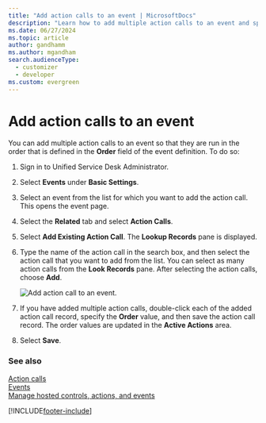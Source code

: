 ```yaml
---
title: "Add action calls to an event | MicrosoftDocs"
description: "Learn how to add multiple action calls to an event and specify the order in which they must be run."
ms.date: 06/27/2024
ms.topic: article
author: gandhamm
ms.author: mgandham
search.audienceType: 
  - customizer
  - developer
ms.custom: evergreen
---
```

# Add action calls to an event
You can add multiple action calls to an event so that they are run in the order that is defined in the **Order** field of the event definition. To do so:  
  
1. Sign in to Unified Service Desk Administrator.  
  
2. Select **Events** under **Basic Settings**.  
  
3. Select an event from the list for which you want to add the action call. This opens the event page.

4. Select the **Related** tab and select **Action Calls**.

5. Select **Add Existing Action Call**. The **Lookup Records** pane is displayed.

6. Type the name of the action call in the search box, and then select the action call that you want to add from the list. You can select as many action calls from the **Look Records** pane. After selecting the action calls, choose **Add**. 
  
   ![Add action call to an event.](../unified-service-desk/media/usd-add-action-call-event.png "Add action call to an event") 
  
7. If you have added multiple action calls, double-click each of the added action call record, specify the **Order** value, and then save the action call record. The order values are updated in the **Active Actions** area.
  
8. Select **Save**.  
  
### See also  
 [Action calls](../unified-service-desk/action-calls.md)   
 [Events](../unified-service-desk/events.md)   
 [Manage hosted controls, actions, and events](../unified-service-desk/manage-hosted-controls-actions-events.md)


[!INCLUDE[footer-include](../includes/footer-banner.md)]
